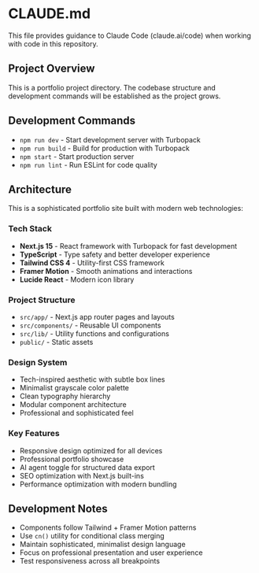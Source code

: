 # CLAUDE.md

This file provides guidance to Claude Code (claude.ai/code) when working with code in this repository.

## Project Overview

This is a portfolio project directory. The codebase structure and development commands will be established as the project grows.

## Development Commands

- `npm run dev` - Start development server with Turbopack
- `npm run build` - Build for production with Turbopack
- `npm start` - Start production server
- `npm run lint` - Run ESLint for code quality

## Architecture

This is a sophisticated portfolio site built with modern web technologies:

### Tech Stack
- **Next.js 15** - React framework with Turbopack for fast development
- **TypeScript** - Type safety and better developer experience  
- **Tailwind CSS 4** - Utility-first CSS framework
- **Framer Motion** - Smooth animations and interactions
- **Lucide React** - Modern icon library

### Project Structure
- `src/app/` - Next.js app router pages and layouts
- `src/components/` - Reusable UI components
- `src/lib/` - Utility functions and configurations
- `public/` - Static assets

### Design System
- Tech-inspired aesthetic with subtle box lines
- Minimalist grayscale color palette
- Clean typography hierarchy
- Modular component architecture
- Professional and sophisticated feel

### Key Features
- Responsive design optimized for all devices
- Professional portfolio showcase
- AI agent toggle for structured data export
- SEO optimization with Next.js built-ins
- Performance optimization with modern bundling

## Development Notes

- Components follow Tailwind + Framer Motion patterns
- Use `cn()` utility for conditional class merging
- Maintain sophisticated, minimalist design language
- Focus on professional presentation and user experience
- Test responsiveness across all breakpoints